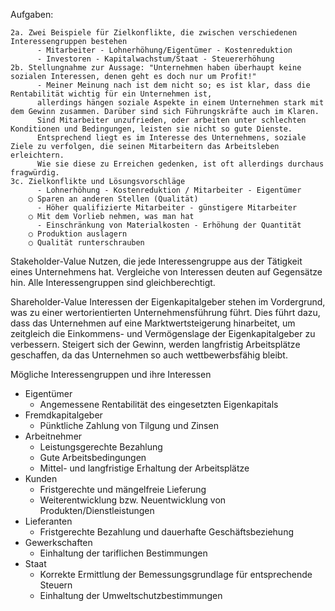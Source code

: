 Aufgaben:

	2a. Zwei Beispiele für Zielkonflikte, die zwischen verschiedenen Interessengruppen bestehen
	      - Mitarbeiter - Lohnerhöhung/Eigentümer - Kostenreduktion
	      - Investoren - Kapitalwachstum/Staat - Steuererhöhung
	2b. Stellungnahme zur Aussage: "Unternehmen haben überhaupt keine sozialen Interessen, denen geht es doch nur um Profit!"
	      - Meiner Meinung nach ist dem nicht so; es ist klar, dass die Rentabilität wichtig für ein Unternehmen ist,
	      allerdings hängen soziale Aspekte in einem Unternehmen stark mit dem Gewinn zusammen. Darüber sind sich Führungskräfte auch im Klaren.
	      Sind Mitarbeiter unzufrieden, oder arbeiten unter schlechten Konditionen und Bedingungen, leisten sie nicht so gute Dienste.
	      Entsprechend liegt es im Interesse des Unternehmens, soziale Ziele zu verfolgen, die seinen Mitarbeitern das Arbeitsleben erleichtern.
	      Wie sie diese zu Erreichen gedenken, ist oft allerdings durchaus fragwürdig.
	3c. Zielkonflikte und Lösungsvorschläge
	      - Lohnerhöhung - Kostenreduktion / Mitarbeiter - Eigentümer
		○ Sparen an anderen Stellen (Qualität)
	      - Höher qualifizierte Mitarbeiter - günstigere Mitarbeiter
		○ Mit dem Vorlieb nehmen, was man hat
	      - Einschränkung von Materialkosten - Erhöhung der Quantität
		○ Produktion auslagern
		○ Qualität runterschrauben 

Stakeholder-Value
Nutzen, die jede Interessengruppe aus der Tätigkeit eines Unternehmens hat. 
Vergleiche von Interessen deuten auf Gegensätze hin. 
Alle Interessengruppen sind gleichberechtigt.

Shareholder-Value
Interessen der Eigenkapitalgeber stehen im Vordergrund, was zu einer wertorientierten Unternehmensführung führt.
Dies führt dazu, dass das Unternehmen auf eine Marktwertsteigerung hinarbeitet, um zeitgleich die Einkommens- und Vermögenslage der Eigenkapitalgeber zu verbessern. 
Steigert sich der Gewinn, werden langfristig Arbeitsplätze geschaffen, da das Unternehmen so auch wettbewerbsfähig bleibt.

Mögliche Interessengruppen und ihre Interessen

- Eigentümer
	- Angemessene Rentabilität des eingesetzten Eigenkapitals
- Fremdkapitalgeber
	- Pünktliche Zahlung von Tilgung und Zinsen
- Arbeitnehmer
	- Leistungsgerechte Bezahlung
	- Gute Arbeitsbedingungen
	- Mittel- und langfristige Erhaltung der Arbeitsplätze
- Kunden
	- Fristgerechte und mängelfreie Lieferung
	- Weiterentwicklung bzw. Neuentwicklung von Produkten/Dienstleistungen
- Lieferanten
	- Fristgerechte Bezahlung und dauerhafte Geschäftsbeziehung
- Gewerkschaften
	- Einhaltung der tariflichen Bestimmungen
- Staat
	- Korrekte Ermittlung der Bemessungsgrundlage für entsprechende Steuern
	- Einhaltung der Umweltschutzbestimmungen





